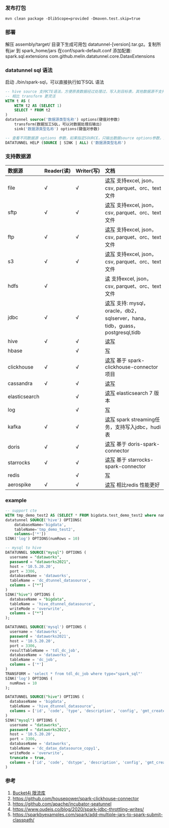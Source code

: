 ### 发布打包
```
mvn clean package -DlibScope=provided -Dmaven.test.skip=true
```

### 部署

解压 assembly/target/ 目录下生成可用包 datatunnel-[version].tar.gz。复制所有jar 到 spark_home/jars 
在conf/spark-default.conf 添加配置: spark.sql.extensions com.github.melin.datatunnel.core.DataxExtensions

### datatunnel sql 语法

启动 ./bin/spark-sql，可以直接执行如下SQL 语法

```sql
-- hive source 支持CTE语法，方便原表数据经过处理过，写入到目标表，其他数据源不支持CTE 语法。
-- 相比 transform 更灵活
WITH t AS (
    WITH t2 AS (SELECT 1)
    SELECT * FROM t2
)
datatunnel source('数据源类型名称') options(键值对参数) 
    transform(数据加工SQL，可以对数据处理后输出)
    sink('数据源类型名称') options(键值对参数)
```

```sql
-- 查看不同数据源 options 参数，如果指定SOURCE，只输出数据source options参数，如果指定SINK，只输出数据sink options参数。如果输出为空，说明不支持source或者sink
DATATUNNEL HELP (SOURCE | SINK | ALL) ('数据源类型名称')

```

### 支持数据源

| 数据源              | Reader(读) | Writer(写)    | 文档                                                                               |
|:-----------------|:----------| :------      |:---------------------------------------------------------------------------------|
| file             | √         | √            | [读写](doc/file.md) 支持excel, json，csv, parquet、orc、text 文件                         |
| sftp             | √         | √            | [读写](doc/sftp.md) 支持excel, json，csv, parquet、orc、text 文件                         |                       
| ftp              | √         | √            | [读写](doc/ftp.md)  支持excel, json，csv, parquet、orc、text 文件                         |
| s3               | √         | √            | [读写](doc/s3.md)  支持excel, json，csv, parquet、orc、text 文件                          |
| hdfs             | √         |              | [读](doc/hdfs.md) 支持excel, json，csv, parquet、orc、text 文件                          |
| jdbc             | √         | √            | [读写](doc/jdbc.md) 支持: mysql，oracle，db2，sqlserver，hana，tidb，guass，postgresql,tidb |
| hive             | √         | √            | [读写](doc/hive.md)                                                                |
| hbase            |           | √            | [写](doc/hbase.md)                                                                |
| clickhouse       | √         | √            | [读写](doc/clickhouse.md) 基于 spark-clickhouse-connector 项目                         |
| cassandra        | √         | √            | [读写](doc/cassandra.md)                                                           |
| elasticsearch    |           | √            | [读写](doc/elasticsearch.md) elasticsearch 7 版本                                    |
| log              |           | √            | [写](doc/log.md)                                                                  |
| kafka            | √         | √            | [读写](doc/kafka.md) spark streaming任务，支持写入jdbc，hudi表                              |
| doris            | √         | √            | [读写](doc/doris.md) 基于 doris-spark-connector                                      |
| starrocks        | √         | √            | [读写](doc/starrocks.md) 基于 starrocks-spark-connector                              |
| redis            |           | √            | [写](doc/redis.md)                                                                |
| aerospike        | √         | √            | [读写](doc/aerospike.md) 相比redis 性能更好                                              |

### example
```sql
-- support cte
WITH tmp_demo_test2 AS (SELECT * FROM bigdata.test_demo_test2 where name is not null)
datatunnel SOURCE('hive') OPTIONS(
    databaseName='bigdata',
    tableName='tmp_demo_test2',
    columns=['*'])
SINK('log') OPTIONS(numRows = 10)

-- mysql to hive
DATATUNNEL SOURCE("mysql") OPTIONS (
  username = "dataworks",
  password = "dataworks2021",
  host = '10.5.20.20',
  port = 3306,
  databaseName = 'dataworks',
  tableName = 'dc_dtunnel_datasource',
  columns = ["*"]
)
SINK("hive") OPTIONS (
  databaseName = "bigdata",
  tableName = 'hive_dtunnel_datasource',
  writeMode = 'overwrite',
  columns = ["*"]
);

DATATUNNEL SOURCE('mysql') OPTIONS (
  username = 'dataworks',
  password = 'dataworks2021',
  host = '10.5.20.20',
  port = 3306,
  resultTableName = 'tdl_dc_job',
  databaseName = 'dataworks',
  tableName = 'dc_job',
  columns = ['*']
)
TRANSFORM = 'select * from tdl_dc_job where type="spark_sql"'
SINK('log') OPTIONS (
  numRows = 10
);

DATATUNNEL SOURCE("hive") OPTIONS (
  databaseName = 'bigdata',
  tableName = 'hive_dtunnel_datasource',
  columns = ['id', 'code', 'type', 'description', 'config', 'gmt_created', 'gmt_modified', 'creater', 'modifier']
)
SINK("mysql") OPTIONS (
  username = "dataworks",
  password = "dataworks2021",
  host = '10.5.20.20',
  port = 3306,
  databaseName = 'dataworks',
  tableName = 'dc_datax_datasource_copy1',
  writeMode = 'overwrite',
  truncate = true,
  columns = ['id', 'code', 'dstype', 'description', 'config', 'gmt_created', 'gmt_modified', 'creater', 'modifier']
)
```

### 参考

1. [Bucket4j 限流库](https://github.com/vladimir-bukhtoyarov/bucket4j)
2. https://github.com/housepower/spark-clickhouse-connector
3. https://github.com/apache/incubator-seatunnel
4. https://www.oudeis.co/blog/2020/spark-jdbc-throttling-writes/
5. https://sparkbyexamples.com/spark/add-multiple-jars-to-spark-submit-classpath/
